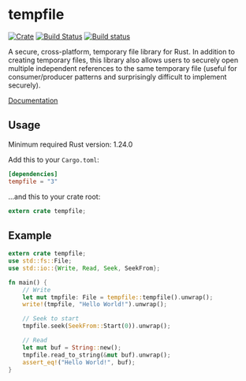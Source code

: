 tempfile
========

[![Crate](https://img.shields.io/crates/v/tempfile.svg)](https://crates.io/crates/tempfile)
[![Build Status](https://travis-ci.org/Stebalien/tempfile.svg?branch=master)](https://travis-ci.org/Stebalien/tempfile)
[![Build status](https://ci.appveyor.com/api/projects/status/5q00b8rvvg46i5tf/branch/master?svg=true)](https://ci.appveyor.com/project/Stebalien/tempfile/branch/master)

A secure, cross-platform, temporary file library for Rust. In addition to creating
temporary files, this library also allows users to securely open multiple
independent references to the same temporary file (useful for consumer/producer
patterns and surprisingly difficult to implement securely).

[Documentation](https://docs.rs/tempfile/)

Usage
-----

Minimum required Rust version: 1.24.0

Add this to your `Cargo.toml`:
```toml
[dependencies]
tempfile = "3"
```

...and this to your crate root:
```rust
extern crate tempfile;
```

Example
-------

```rust
extern crate tempfile;
use std::fs::File;
use std::io::{Write, Read, Seek, SeekFrom};

fn main() {
    // Write
    let mut tmpfile: File = tempfile::tempfile().unwrap();
    write!(tmpfile, "Hello World!").unwrap();

    // Seek to start
    tmpfile.seek(SeekFrom::Start(0)).unwrap();

    // Read
    let mut buf = String::new();
    tmpfile.read_to_string(&mut buf).unwrap();
    assert_eq!("Hello World!", buf);
}
```
